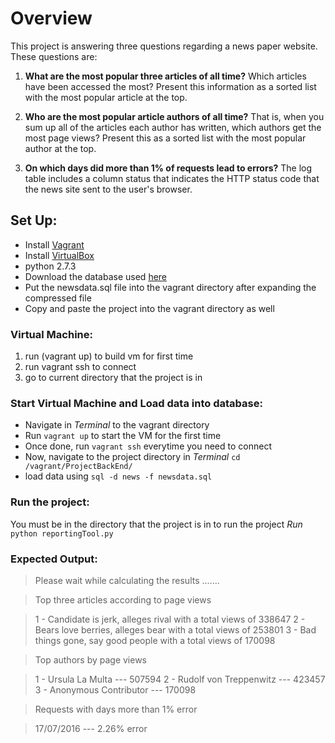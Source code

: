 # Overview
This project is answering three questions regarding a news paper website. These questions are:
1) **What are the most popular three articles of all time?** Which articles have been accessed the most? Present this information as a sorted list with the most popular article at the top.

2) **Who are the most popular article authors of all time?** That is, when you sum up all of the articles each author has written, which authors get the most page views? Present this as a sorted list with the most popular author at the top.

3) **On which days did more than 1% of requests lead to errors?** The log table includes a column status that indicates the HTTP status code that the news site sent to the user's browser.

## Set Up:
* Install [Vagrant](https://www.vagrantup.com/)
* Install [VirtualBox](https://www.virtualbox.org/)
* python 2.7.3
* Download the database used [here](https://d17h27t6h515a5.cloudfront.net/topher/2016/August/57b5f748_newsdata/newsdata.zip)
* Put the newsdata.sql file into the vagrant directory after expanding the compressed file
* Copy and paste the project into the vagrant directory as well

### Virtual Machine:
1) run (vagrant up) to build vm for first time
2) run vagrant ssh to connect
3) go to current directory that the project is in

### Start Virtual Machine and Load data into database:
* Navigate in _Terminal_ to the vagrant directory
* Run ```vagrant up``` to start the VM for the first time
* Once done, run ```vagrant ssh``` everytime you need to connect
* Now, navigate to the project directory in _Terminal_ ```cd /vagrant/ProjectBackEnd/```
* load data using ```sql -d news -f newsdata.sql```

### Run the project:
You must be in the directory that the project is in to run the project
_Run_ ```python reportingTool.py```

### Expected Output:
>Please wait while calculating the results .......

>Top three articles according to page views

>1 - Candidate is jerk, alleges rival with a total views of 338647
>2 - Bears love berries, alleges bear with a total views of 253801
>3 - Bad things gone, say good people with a total views of 170098

>Top authors by page views

>1 - Ursula La Multa --- 507594
>2 - Rudolf von Treppenwitz --- 423457
>3 - Anonymous Contributor --- 170098

>Requests with days more than 1% error

>17/07/2016 --- 2.26% error

